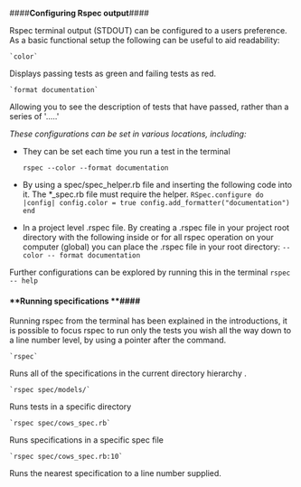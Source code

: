 ####**Configuring Rspec output**####

Rspec terminal output (STDOUT) can be configured to a users preference. As a basic functional setup the following can be useful to aid readability:

    `color`

Displays passing tests as green and failing tests as red.

    `format documentation`

Allowing you to see the description of tests that have passed, rather than a series of  '.....'

*These configurations can be set in various locations, including:*

 - They can be set each time you run a test in the terminal

    `rspec --color --format documentation`

 - By using a spec/spec_helper.rb file and inserting the following code into it. The *_spec.rb file must require the helper.
 `RSpec.configure do |config|
config.color = true
config.add_formatter("documentation")
end`
 - In a project level .rspec file. By creating a .rspec file in your project root directory with the following inside or for all rspec operation on your computer (global) you can place the .rspec file in your root directory:
 `--color
  -- format documentation`

Further configurations can be explored by running this in the terminal
`rspec -- help`

#### **Running specifications **####
Running rspec from the terminal has been explained in the introductions, it is possible to focus rspec to run only the tests you wish all the way down to a line number level, by using a pointer after the command.

    `rspec`
Runs all of the specifications in the current directory hierarchy .

    `rspec spec/models/`

Runs tests in a specific directory

    `rspec spec/cows_spec.rb`

Runs specifications in a specific spec file

    `rspec spec/cows_spec.rb:10`

Runs the nearest specification to a line number supplied.